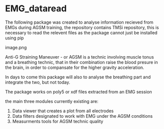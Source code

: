 # EMG_dataread
The following package was created to analyse information recieved from EMGs during AGSM training,
the repository contains TMSi repository, this is necessary to read the relevent files as the package cannot just be installed using pip

image.png

Anti-G Straining Maneuver - or AGSM is a technic involving muscle tonus and a breathing technic, 
that in their combination raise the blood presure in the brain, in order to compansate for the higher gravity acceleration.

In days to come this package will also to analyse the breathing part and integrate the two, but not today.

The package works on poly5 or xdf files extracted from an EMG session

the main three modules currently existing are:
1. Data viewer that creates a plot from all electrodes
2. Data filters designated to work with EMG under the AGSM conditions
3. Measurments tools for AGSM technic quality